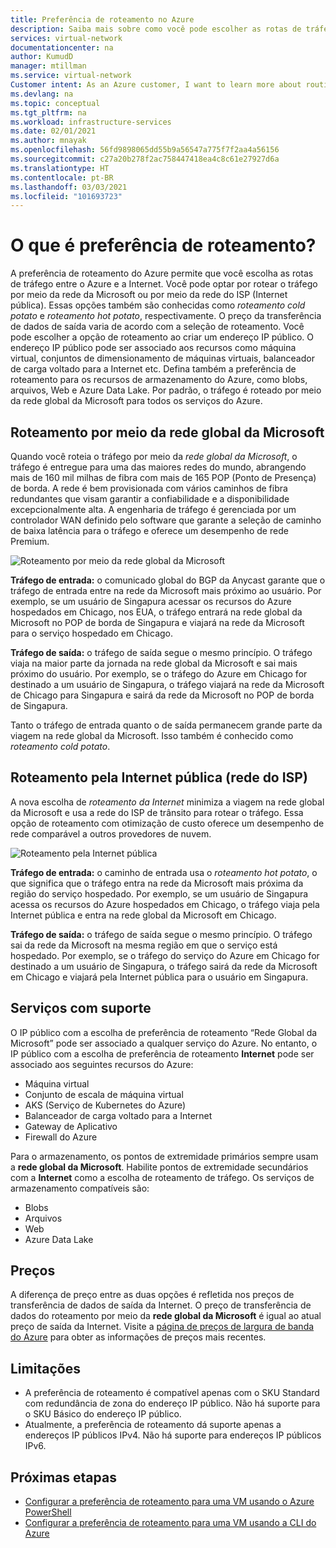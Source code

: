```yaml
---
title: Preferência de roteamento no Azure
description: Saiba mais sobre como você pode escolher as rotas de tráfego entre o Azure e a Internet com a preferência de roteamento.
services: virtual-network
documentationcenter: na
author: KumudD
manager: mtillman
ms.service: virtual-network
Customer intent: As an Azure customer, I want to learn more about routing choices for my internet egress traffic.
ms.devlang: na
ms.topic: conceptual
ms.tgt_pltfrm: na
ms.workload: infrastructure-services
ms.date: 02/01/2021
ms.author: mnayak
ms.openlocfilehash: 56fd9898065dd55b9a56547a775f7f2aa4a56156
ms.sourcegitcommit: c27a20b278f2ac758447418ea4c8c61e27927d6a
ms.translationtype: HT
ms.contentlocale: pt-BR
ms.lasthandoff: 03/03/2021
ms.locfileid: "101693723"
---
```

# <a name="what-is-routing-preference"></a>O que é preferência de roteamento?

A preferência de roteamento do Azure permite que você escolha as rotas de tráfego entre o Azure e a Internet. Você pode optar por rotear o tráfego por meio da rede da Microsoft ou por meio da rede do ISP (Internet pública). Essas opções também são conhecidas como *roteamento cold potato* e *roteamento hot potato*, respectivamente. O preço da transferência de dados de saída varia de acordo com a seleção de roteamento. Você pode escolher a opção de roteamento ao criar um endereço IP público. O endereço IP público pode ser associado aos recursos como máquina virtual, conjuntos de dimensionamento de máquinas virtuais, balanceador de carga voltado para a Internet etc. Defina também a preferência de roteamento para os recursos de armazenamento do Azure, como blobs, arquivos, Web e Azure Data Lake. Por padrão, o tráfego é roteado por meio da rede global da Microsoft para todos os serviços do Azure.

## <a name="routing-via-microsoft-global-network"></a>Roteamento por meio da rede global da Microsoft

Quando você roteia o tráfego por meio da *rede global da Microsoft*, o tráfego é entregue para uma das maiores redes do mundo, abrangendo mais de 160 mil milhas de fibra com mais de 165 POP (Ponto de Presença) de borda. A rede é bem provisionada com vários caminhos de fibra redundantes que visam garantir a confiabilidade e a disponibilidade excepcionalmente alta. A engenharia de tráfego é gerenciada por um controlador WAN definido pelo software que garante a seleção de caminho de baixa latência para o tráfego e oferece um desempenho de rede Premium.

![Roteamento por meio da rede global da Microsoft](media/routing-preference-overview/route-via-microsoft-global-network.png)

**Tráfego de entrada:** o comunicado global do BGP da Anycast garante que o tráfego de entrada entre na rede da Microsoft mais próximo ao usuário. Por exemplo, se um usuário de Singapura acessar os recursos do Azure hospedados em Chicago, nos EUA, o tráfego entrará na rede global da Microsoft no POP de borda de Singapura e viajará na rede da Microsoft para o serviço hospedado em Chicago.

**Tráfego de saída:** o tráfego de saída segue o mesmo princípio. O tráfego viaja na maior parte da jornada na rede global da Microsoft e sai mais próximo do usuário. Por exemplo, se o tráfego do Azure em Chicago for destinado a um usuário de Singapura, o tráfego viajará na rede da Microsoft de Chicago para Singapura e sairá da rede da Microsoft no POP de borda de Singapura.

Tanto o tráfego de entrada quanto o de saída permanecem grande parte da viagem na rede global da Microsoft. Isso também é conhecido como *roteamento cold potato*.


## <a name="routing-over-public-internet-isp-network"></a>Roteamento pela Internet pública (rede do ISP)

A nova escolha de *roteamento da Internet* minimiza a viagem na rede global da Microsoft e usa a rede do ISP de trânsito para rotear o tráfego. Essa opção de roteamento com otimização de custo oferece um desempenho de rede comparável a outros provedores de nuvem.

![Roteamento pela Internet pública](media/routing-preference-overview/route-via-isp-network.png)

**Tráfego de entrada:** o caminho de entrada usa o *roteamento hot potato*, o que significa que o tráfego entra na rede da Microsoft mais próxima da região do serviço hospedado. Por exemplo, se um usuário de Singapura acessa os recursos do Azure hospedados em Chicago, o tráfego viaja pela Internet pública e entra na rede global da Microsoft em Chicago.

**Tráfego de saída:** o tráfego de saída segue o mesmo princípio. O tráfego sai da rede da Microsoft na mesma região em que o serviço está hospedado. Por exemplo, se o tráfego do serviço do Azure em Chicago for destinado a um usuário de Singapura, o tráfego sairá da rede da Microsoft em Chicago e viajará pela Internet pública para o usuário em Singapura.

## <a name="supported-services"></a>Serviços com suporte

O IP público com a escolha de preferência de roteamento “Rede Global da Microsoft” pode ser associado a qualquer serviço do Azure. No entanto, o IP público com a escolha de preferência de roteamento **Internet** pode ser associado aos seguintes recursos do Azure:

* Máquina virtual
* Conjunto de escala de máquina virtual
* AKS (Serviço de Kubernetes do Azure)
* Balanceador de carga voltado para a Internet
* Gateway de Aplicativo
* Firewall do Azure

Para o armazenamento, os pontos de extremidade primários sempre usam a **rede global da Microsoft**. Habilite pontos de extremidade secundários com a **Internet** como a escolha de roteamento de tráfego. Os serviços de armazenamento compatíveis são:

* Blobs
* Arquivos
* Web
* Azure Data Lake

## <a name="pricing"></a>Preços
A diferença de preço entre as duas opções é refletida nos preços de transferência de dados de saída da Internet. O preço de transferência de dados do roteamento por meio da **rede global da Microsoft** é igual ao atual preço de saída da Internet. Visite a [página de preços de largura de banda do Azure](https://azure.microsoft.com/pricing/details/bandwidth/) para obter as informações de preços mais recentes.

## <a name="limitations"></a>Limitações


* A preferência de roteamento é compatível apenas com o SKU Standard com redundância de zona do endereço IP público. Não há suporte para o SKU Básico do endereço IP público.
* Atualmente, a preferência de roteamento dá suporte apenas a endereços IP públicos IPv4. Não há suporte para endereços IP públicos IPv6.


## <a name="next-steps"></a>Próximas etapas

* [Configurar a preferência de roteamento para uma VM usando o Azure PowerShell](configure-routing-preference-virtual-machine-powershell.md)
* [Configurar a preferência de roteamento para uma VM usando a CLI do Azure](configure-routing-preference-virtual-machine-cli.md)
